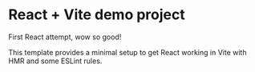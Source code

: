 # React + Vite demo project

First React attempt, wow so good!

This template provides a minimal setup to get React working in Vite with HMR and some ESLint rules.
